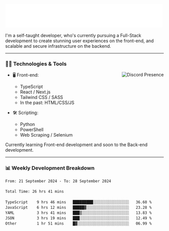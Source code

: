 <img src="assets/wave.svg" alt=":wave:" />

I'm a self-taught developer, who's currently pursuing a Full-Stack development to create stunning user experiences on the front-end, and scalable and secure infrastructure on the backend.

---

### 🧑‍💻 Technologies & Tools

<a href="https://discord.com/users/414304208649453568" target="_blank" rel="nofollow">
   <img src="https://lanyard-profile-readme.vercel.app/api/414304208649453568?idleMessage=Probably%20doing%20something%20else..." alt="Discord Presence" align="right">
</a>

- 🖥️ Front-end:

  - TypeScript
  - React / Next.js
  - Tailwind CSS / SASS
  - In the past: HTML/CSS/JS

- 🛠 Scripting:

  - Python
  - PowerShell
  - Web Scraping / Selenium

Currently learning Front-end development and soon to the Back-end development.

---

### 📊 Weekly Development Breakdown

<!-- ![ccrsxx's GitHub Stats](https://github-readme-stats.vercel.app/api?username=ccrsxx&count_private=true&theme=tokyonight) -->
<!-- ![ccrsxx's Top Langs](https://github-readme-stats.vercel.app/api/top-langs/?username=ccrsxx&hide=lua,java,html&theme=tokyonight) -->

<!--START_SECTION:waka-->

```txt
From: 21 September 2024 - To: 28 September 2024

Total Time: 26 hrs 41 mins

TypeScript    9 hrs 46 mins   █████████░░░░░░░░░░░░░░░░   36.60 %
JavaScript    6 hrs 12 mins   █████▓░░░░░░░░░░░░░░░░░░░   23.28 %
YAML          3 hrs 41 mins   ███▒░░░░░░░░░░░░░░░░░░░░░   13.83 %
JSON          3 hrs 19 mins   ███░░░░░░░░░░░░░░░░░░░░░░   12.49 %
Other         1 hr 51 mins    █▓░░░░░░░░░░░░░░░░░░░░░░░   06.99 %
```

<!--END_SECTION:waka-->
